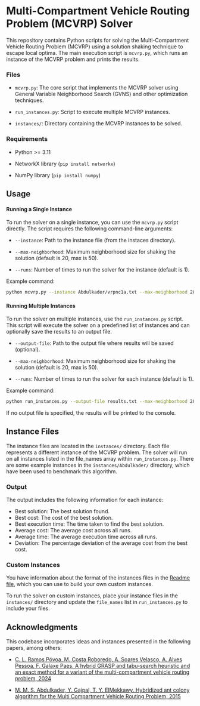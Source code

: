 # Multi-Compartment Vehicle Routing Problem (MCVRP) Solver

This repository contains Python scripts for solving the Multi-Compartment Vehicle Routing Problem (MCVRP) using a solution shaking technique to escape local optima. The main execution script is `mcvrp.py`, which runs an instance of the MCVRP problem and prints the results.

### Files

- `mcvrp.py`: The core script that implements the MCVRP solver using General Variable Neighborhood Search (GVNS) and other optimization techniques.

- `run_instances.py`: Script to execute multiple MCVRP instances.

- `instances/`: Directory containing the MCVRP instances to be solved.

### Requirements

- Python >= 3.11

- NetworkX library (`pip install networkx`)

- NumPy library (`pip install numpy`)

## Usage

#### Running a Single Instance

To run the solver on a single instance, you can use the `mcvrp.py` script directly. The script requires the following command-line arguments:

- `--instance`: Path to the instance file (from the instaces directory).

- `--max-neighborhood`: Maximum neighborhood size for shaking the solution (default is 20, max is 50).

- `--runs`: Number of times to run the solver for the instance (default is 1).

Example command:
```bash
python mcvrp.py --instance Abdulkader/vrpnc1a.txt --max-neighborhood 20 --runs 12
```

#### Running Multiple Instances

To run the solver on multiple instances, use the `run_instances.py` script. This script will execute the solver on a predefined list of instances and can optionally save the results to an output file.

- `--output-file`: Path to the output file where results will be saved (optional).

- `--max-neighborhood`: Maximum neighborhood size for shaking the solution (default is 20, max is 50).

- `--runs`: Number of times to run the solver for each instance (default is 1).

Example command:
```bash
python run_instances.py --output-file results.txt --max-neighborhood 20 --runs 12
```

If no output file is specified, the results will be printed to the console.

## Instance Files

The instance files are located in the `instances/` directory. Each file represents a different instance of the MCVRP problem. The solver will run on all instances listed in the file_names array within `run_instances.py`. There are some example instances in the `instances/Abdulkader/` directory, which have been used to benchmark this algorithm.

### Output

The output includes the following information for each instance:

- Best solution: The best solution found.
- Best cost: The cost of the best solution.
- Best execution time: The time taken to find the best solution.
- Average cost: The average cost across all runs.
- Average time: The average execution time across all runs.
- Deviation: The percentage deviation of the average cost from the best cost.

### Custom Instances

You have information about the format of the instances files in the [Readme file](https://github.com/csolsona/mcvrp/blob/7b1af1de2492536f802ba284b1a5f8bba469dc5d/instances/Abdulkader/Readme.txt), which you can use to build your own custom instances.

To run the solver on custom instances, place your instance files in the `instances/` directory and update the `file_names` list in `run_instances.py` to include your files.


## Acknowledgments

This codebase incorporates ideas and instances presented in the following papers, among others:
- [C. L. Ramos Póvoa, M. Costa Roboredo, A. Soares Velasco, A. Alves Pessoa, F. Galaxe Paes. A hybrid GRASP and tabu-search heuristic and an exact method for a variant of the multi-compartment vehicle routing problem, 2024](https://doi.org/10.1016/j.eswa.2024.125319)

- [M. M. S. Abdulkader, Y. Gajpal, T. Y. ElMekkawy. Hybridized ant colony algorithm for the Multi Compartment Vehicle Routing Problem, 2015](https://doi.org/10.1016/j.asoc.2015.08.020)